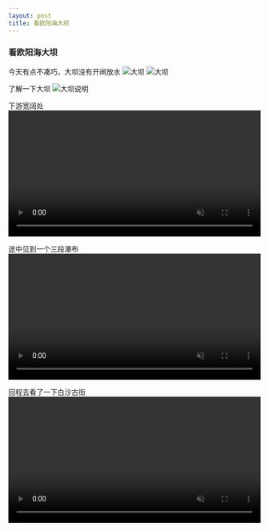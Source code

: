 ```yaml
---
layout: post
title: 看欧阳海大坝
---
```


### 看欧阳海大坝
今天有点不凑巧，大坝没有开闸放水
![大坝](/images/kanouyanghai/IMG_20250601_155259.jpg)
![大坝](/images/kanouyanghai/IMG_20250601_155901.jpg)

了解一下大坝
![大坝说明](/images/kanouyanghai/IMG_20250601_161422.jpg)

下游宽阔处
<video src="/images/kanouyanghai/VID_20250601_164233.mp4" controls="controls" muted style="width: -moz-available; width: -webkit-fill-available"></video>

途中见到一个三段瀑布
<video src="/images/kanouyanghai/VID_20250601_170213.mp4" controls="controls" muted style="width: -moz-available; width: -webkit-fill-available"></video>

回程去看了一下白沙古街
<video src="/images/kanouyanghai/VID_20250601_172009.mp4" controls="controls" muted style="width: -moz-available; width: -webkit-fill-available"></video>